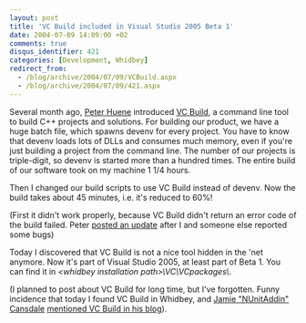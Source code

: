 ```yaml
---
layout: post
title: 'VC Build included in Visual Studio 2005 Beta 1'
date: 2004-07-09 14:09:00 +02
comments: true
disqus_identifier: 421
categories: [Development, Whidbey]
redirect_from:
  - /blog/archive/2004/07/09/VCBuild.aspx
  - /blog/archive/2004/07/09/421.aspx
---
```


Several month ago, [Peter Huene](http://weblogs.asp.net/peterhu/) introduced [VC Build](http://weblogs.asp.net/peterhu/archive/2004/02/10/71133.aspx), a command line tool to build C++ projects and solutions. For building our product, we have a huge batch file, which spawns devenv for every project. You have to know that devenv loads lots of DLLs and consumes much memory, even if you're just building a project from the command line. The number of our projects is triple-digit, so devenv is started more than a hundred times. The entire build of our software took on my machine 1 1/4 hours.

Then I changed our build scripts to use VC Build instead of devenv. Now the build takes about 45 minutes, i.e. it's reduced to 60%!

(First it didn't work properly, because VC Build didn't return an error code of the build failed. Peter [posted an update](http://weblogs.asp.net/peterhu/archive/2004/03/25/96235.aspx) after I and someone else reported some bugs)

Today I discovered that VC Build is not a nice tool hidden in the 'net anymore. Now it's part of Visual Studio 2005, at least part of Beta 1. You can find it in *\<whidbey installation path\>\\VC\\VCpackages\\*.

(I planned to post about VC Build for long time, but I've forgotten. Funny incidence that today I found VC Build in Whidbey, and [Jamie "NUnitAddin" Cansdale](http://weblogs.asp.net/nunitaddin/) [mentioned VC Build in his blog](http://weblogs.asp.net/nunitaddin/archive/2004/07/09/178378.aspx)).

